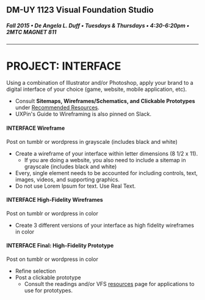 ## DM-UY 1123 Visual Foundation Studio
##### Fall 2015 • De Angela L. Duff • Tuesdays & Thursdays • 4:30-6:20pm • 2MTC MAGNET 811 
---


# PROJECT: INTERFACE
Using a combination of Illustrator and/or Photoshop, apply your brand to a digital interface of your choice (game, website, mobile application, etc).
* Consult **Sitemaps, Wireframes/Schematics, and Clickable Prototypes** under [Recommended Resources](dm1123_vfs_recommended_resources.md).
* UXPin's Guide to Wireframing is also pinned on Slack.
 
#### INTERFACE Wireframe    
Post on tumblr or wordpress in grayscale (includes black and white)

* Create a wireframe of your interface within letter dimensions (8 1/2 x 11). 
  * If you are doing a website, you also need to include a sitemap in grayscale (includes black and white) 
* Every, single element needs to be accounted for including controls, text, images, videos, and supporting graphics. 
* Do not use Lorem Ipsum for text. Use Real Text.

#### INTERFACE High-Fidelity Wireframes 
Post on tumblr or wordpress in color

* Create 3 different versions of your interface as high fidelity wireframes in color

#### INTERFACE Final: High-Fidelity Prototype 
Post on tumblr or wordpress in color
* Refine selection
* Post a clickable prototype 
  * Consult the readings and/or VFS <a href="dm1123_vfs_recommended_resources.md">resources</a> page for applications to use for prototypes.




